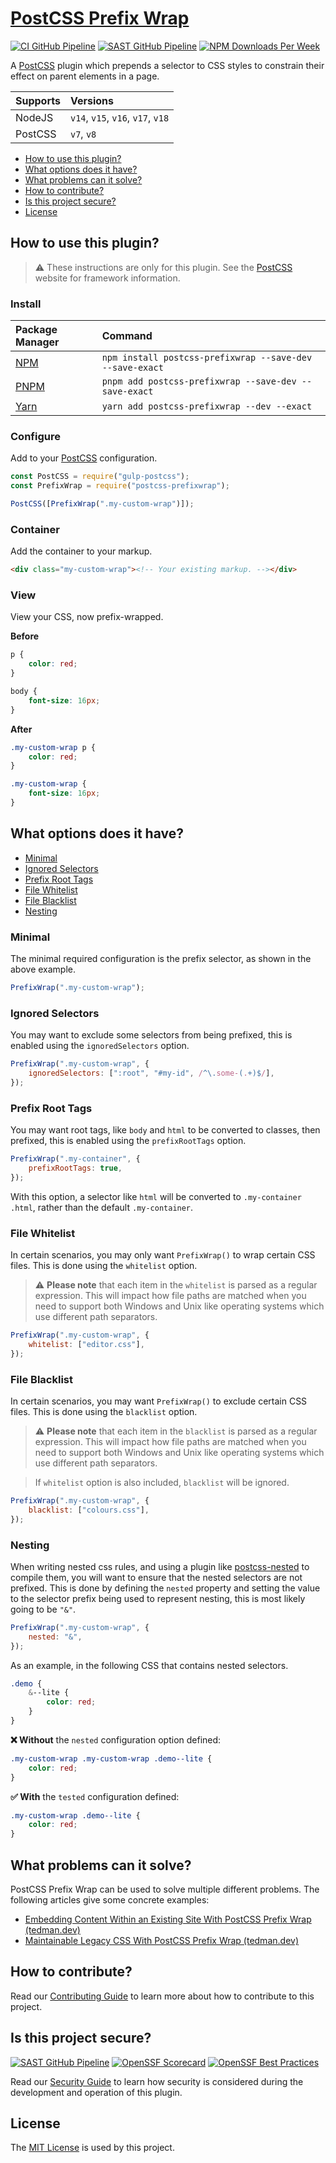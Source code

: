 # [PostCSS Prefix Wrap](https://github.com/dbtedman/postcss-prefixwrap)

[![CI GitHub Pipeline](https://img.shields.io/github/actions/workflow/status/dbtedman/postcss-prefixwrap/ci.yml?branch=main&style=for-the-badge&logo=github&label=ci)](https://github.com/dbtedman/postcss-prefixwrap/actions/workflows/ci.yml?query=branch%3Amain)
[![SAST GitHub Pipeline](https://img.shields.io/github/actions/workflow/status/dbtedman/postcss-prefixwrap/sast.yml?branch=main&style=for-the-badge&logo=github&label=sast)](https://github.com/dbtedman/postcss-prefixwrap/actions/workflows/sast.yml)
[![NPM Downloads Per Week](https://img.shields.io/npm/dw/postcss-prefixwrap?color=blue&logo=npm&style=for-the-badge)](https://www.npmjs.com/package/postcss-prefixwrap)

A [PostCSS](https://postcss.org) plugin which prepends a selector to CSS styles to constrain their effect on parent
elements in a page.

| Supports | Versions                          |
| :------- | :-------------------------------- |
| NodeJS   | `v14`, `v15`, `v16`, `v17`, `v18` |
| PostCSS  | `v7`, `v8`                        |

-   [How to use this plugin?](#how-to-use-this-plugin)
-   [What options does it have?](#what-options-does-it-have)
-   [What problems can it solve?](#what-problems-can-it-solve)
-   [How to contribute?](#how-to-contribute)
-   [Is this project secure?](#is-this-project-secure)
-   [License](#license)

## How to use this plugin?

> ⚠️ These instructions are only for this plugin. See the [PostCSS](http://postcss.org) website for framework information.

### Install

| Package Manager                                           | Command                                                  |
| :-------------------------------------------------------- | :------------------------------------------------------- |
| [NPM](https://www.npmjs.com/package/postcss-prefixwrap)   | `npm install postcss-prefixwrap --save-dev --save-exact` |
| [PNPM](https://pnpm.io)                                   | `pnpm add postcss-prefixwrap --save-dev --save-exact`    |
| [Yarn](https://yarnpkg.com/en/package/postcss-prefixwrap) | `yarn add postcss-prefixwrap --dev --exact`              |

### Configure

Add to your [PostCSS](http://postcss.org) configuration.

```javascript
const PostCSS = require("gulp-postcss");
const PrefixWrap = require("postcss-prefixwrap");

PostCSS([PrefixWrap(".my-custom-wrap")]);
```

### Container

Add the container to your markup.

```html
<div class="my-custom-wrap"><!-- Your existing markup. --></div>
```

### View

View your CSS, now prefix-wrapped.

**Before**

```css
p {
    color: red;
}

body {
    font-size: 16px;
}
```

**After**

```css
.my-custom-wrap p {
    color: red;
}

.my-custom-wrap {
    font-size: 16px;
}
```

## What options does it have?

-   [Minimal](#minimal)
-   [Ignored Selectors](#ignored-selectors)
-   [Prefix Root Tags](#prefix-root-tags)
-   [File Whitelist](#file-whitelist)
-   [File Blacklist](#file-blacklist)
-   [Nesting](#nesting)

### Minimal

The minimal required configuration is the prefix selector, as shown in the above example.

```javascript
PrefixWrap(".my-custom-wrap");
```

### Ignored Selectors

You may want to exclude some selectors from being prefixed, this is enabled using the `ignoredSelectors` option.

```javascript
PrefixWrap(".my-custom-wrap", {
    ignoredSelectors: [":root", "#my-id", /^\.some-(.+)$/],
});
```

### Prefix Root Tags

You may want root tags, like `body` and `html` to be converted to classes, then prefixed, this is enabled using
the `prefixRootTags` option.

```javascript
PrefixWrap(".my-container", {
    prefixRootTags: true,
});
```

With this option, a selector like `html` will be converted to `.my-container .html`, rather than the
default `.my-container`.

### File Whitelist

In certain scenarios, you may only want `PrefixWrap()` to wrap certain CSS files. This is done using the `whitelist`
option.

> ⚠️ **Please note** that each item in the `whitelist` is parsed as a regular expression. This will impact how file paths are matched when you need to support both Windows and Unix like operating systems which use different path separators.

```javascript
PrefixWrap(".my-custom-wrap", {
    whitelist: ["editor.css"],
});
```

### File Blacklist

In certain scenarios, you may want `PrefixWrap()` to exclude certain CSS files. This is done using the `blacklist`
option.

> ⚠️ **Please note** that each item in the `blacklist` is parsed as a regular expression. This will impact how file paths are matched when you need to support both Windows and Unix like operating systems which use different path separators.

> If `whitelist` option is also included, `blacklist` will be ignored.

```javascript
PrefixWrap(".my-custom-wrap", {
    blacklist: ["colours.css"],
});
```

### Nesting

When writing nested css rules, and using a plugin like [postcss-nested](https://www.npmjs.com/package/postcss-nested) to compile them, you will want to ensure that the nested selectors are not prefixed. This is done by defining the `nested` property and setting the value to the selector prefix being used to represent nesting, this is most likely going to be `"&"`.

```javascript
PrefixWrap(".my-custom-wrap", {
    nested: "&",
});
```

As an example, in the following CSS that contains nested selectors.

```scss
.demo {
    &--lite {
        color: red;
    }
}
```

**❌ Without** the `nested` configuration option defined:

```css
.my-custom-wrap .my-custom-wrap .demo--lite {
    color: red;
}
```

**✅ With** the `tested` configuration defined:

```css
.my-custom-wrap .demo--lite {
    color: red;
}
```

## What problems can it solve?

PostCSS Prefix Wrap can be used to solve multiple different problems. The following articles give some concrete examples:

-   [Embedding Content Within an Existing Site With PostCSS Prefix Wrap (tedman.dev)](https://tedman.dev/posts/embedding-content-within-an-existing-site-with-postcss-prefix-wrap/)
-   [Maintainable Legacy CSS With PostCSS Prefix Wrap (tedman.dev)](https://tedman.dev/posts/maintainable-legacy-css-with-postcss-prefix-wrap/)

## How to contribute?

Read our [Contributing Guide](CONTRIBUTING.md) to learn more about how to contribute to this project.

## Is this project secure?

[![SAST GitHub Pipeline](https://img.shields.io/github/actions/workflow/status/dbtedman/postcss-prefixwrap/sast.yml?branch=main&style=for-the-badge&logo=github&label=sast)](https://github.com/dbtedman/postcss-prefixwrap/actions/workflows/sast.yml)
[![OpenSSF Scorecard](https://api.securityscorecards.dev/projects/github.com/dbtedman/postcss-prefixwrap/badge?style=for-the-badge)](https://api.securityscorecards.dev/projects/github.com/dbtedman/postcss-prefixwrap)
[![OpenSSF Best Practices](https://bestpractices.coreinfrastructure.org/projects/6622/badge)](https://bestpractices.coreinfrastructure.org/projects/6622)

Read our [Security Guide](SECURITY.md) to learn how security is considered during the development and operation of this
plugin.

## License

The [MIT License](./LICENSE.md) is used by this project.
